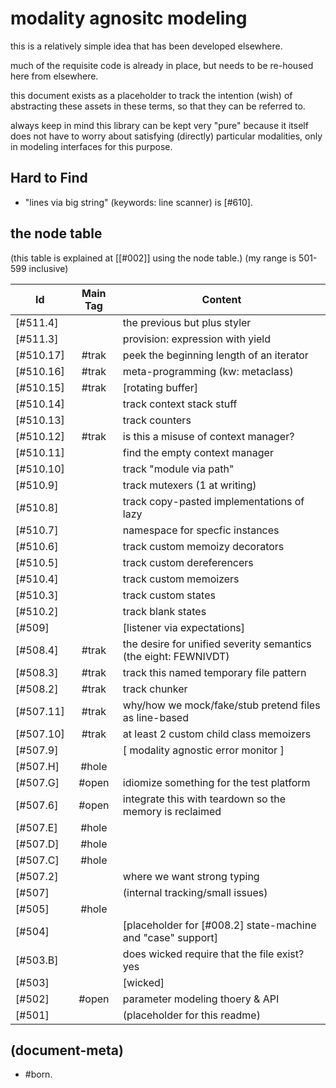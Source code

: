 # modality agnositc modeling

this is a relatively simple idea that has been developed elsewhere.

much of the requisite code is already in place, but needs to be re-housed
here from elsewhere.

this document exists as a placeholder to track the intention (wish)
of abstracting these assets in these terms, so that they can be referred
to.

always keep in mind this library can be kept very "pure" because it itself
does not have to worry about satisfying (directly) particular modalities,
only in modeling interfaces for this purpose.




## Hard to Find

- "lines via big string" (keywords: line scanner) is [#610].




## <a name="node-table"></a>the node table

(this table is explained at [\[#002\]] using the node table.)
(my range is 501-599 inclusive)


|Id                         | Main Tag | Content |
|---------------------------|:-----:|-
|[#511.4]                   |       | the previous but plus styler
|[#511.3]                   |       | provision: expression with yield
|[#510.17]                  | #trak | peek the beginning length of an iterator
|[#510.16]                  | #trak | meta-programming (kw: metaclass)
|[#510.15]                  | #trak | [rotating buffer]
|[#510.14]                  |       | track context stack stuff
|[#510.13]                  |       | track counters
|[#510.12]                  | #trak | is this a misuse of context manager?
|[#510.11]                  |       | find the empty context manager
|[#510.10]                  |       | track "module via path"
|[#510.9]                   |       | track mutexers (1 at writing)
|[#510.8]                   |       | track copy-pasted implementations of lazy
|[#510.7]                   |       | namespace for specfic instances
|[#510.6]                   |       | track custom memoizy decorators
|[#510.5]                   |       | track custom dereferencers
|[#510.4]                   |       | track custom memoizers
|[#510.3]                   |       | track custom states
|[#510.2]                   |       | track blank states
|[#509]                     |       | [listener via expectations]
|[#508.4]                   | #trak | the desire for unified severity semantics (the eight: FEWNIVDT)
|[#508.3]                   | #trak | track this named temporary file pattern
|[#508.2]                   | #trak | track chunker
|[#507.11]                  | #trak | why/how we mock/fake/stub pretend files as line-based
|[#507.10]                  | #trak | at least 2 custom child class memoizers
|[#507.9]                   |       | [ modality agnostic error monitor ]
|[#507.H]                   | #hole |
|[#507.G]                   | #open | idiomize something for the test platform
|[#507.6]                   | #open | integrate this with teardown so the memory is reclaimed
|[#507.E]                   | #hole |
|[#507.D]                   | #hole |
|[#507.C]                   | #hole |
|[#507.2]                   |       | where we want strong typing
|[#507]                     |       | (internal tracking/small issues)
|[#505]                     | #hole |
|[#504]                     |       | [placeholder for [#008.2] state-machine and "case" support]
|[#503.B]                   |       | does wicked require that the file exist? yes
|[#503]                     |       | [wicked]
|[#502]                     | #open | parameter modeling thoery & API
|[#501]                     |       | (placeholder for this readme)




## (document-meta)

  - #born.
